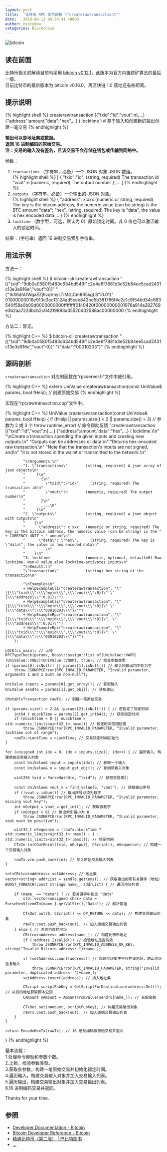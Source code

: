 ```yaml
---
layout: post
title:  "比特币 RPC 命令剖析 \"createrawtransaction\""
date:   2018-06-13 09:34:41 +0800
author: mistydew
categories: Blockchain
---
```

![bitcoin](/images/20180504/bitcoin.svg)

## 读在前面
比特币相关的解读目前均采用 [bitcoin v0.12.1](https://github.com/bitcoin/bitcoin/tree/v0.12.1)，此版本为官方内置挖矿算法的最后一版。<br>
目前比特币的最新版本为 bitcoin v0.16.0，离区块链 1.0 落地还有些距离。

## 提示说明

{% highlight shell %}
createrawtransaction [{"txid":"id","vout":n},...] {"address":amount,"data":"hex",...} ( locktime ) # 基于输入和创建新的输出创建一笔交易
{% endhighlight %}

**输出可以是地址集或数据。<br>
返回 16 进制编码的原始交易。<br>
注：交易的输入没有签名，且该交易不会存储在钱包或传输到网络中。**

参数：<br>
1. `transactions` （字符串，必备）一个 JSON 对象 JSON 数组。<br>
{% highlight shell %}
     [
       {
         "txid":"id",    (string, required) The transaction id
         "vout":n        (numeric, required) The output number
       }
       ,...
     ]
{% endhighlight %}
2. `outputs` （字符串，必备）一个输出的 JSON 对象。<br>
{% highlight shell %}
    {
      "address": x.xxx   (numeric or string, required) The key is the bitcoin address, the numeric value (can be string) is the BTC amount
      "data": "hex",     (string, required) The key is "data", the value is hex encoded data
      ...
    }
{% endhighlight %}
3. `locktime` （数字型，可选，默认为 0）原始锁定时间。非 0 值也可以激活输入的锁定时间。

结果：（字符串）返回 16 进制交易索引字符串。

## 用法示例

方法一：

{% highlight shell %}
$ bitcoin-cli createrawtransaction "[{\"txid\":\"9db0a0580f5483c634bd549f1c2e4e6f7881b3e52b84ee5cad2431c13e3e916e\",\"vout\":0}]" "{\"1kX6dhUWqaEZjhvqVnyLTiMGjCm8R5sgLS\":0.01}"
01000000016e913e3ec13124ad5cee842be5b381786f4e2e1c9f54bd34c683540f58a0b09d0000000000ffffffff0140420f00000000001976a914a282769e3b2aa722dbcb2c04219893a35520d02588ac00000000
{% endhighlight %}

方法二：暂无。

{% highlight C++ %}
$ bitcoin-cli createrawtransaction "[{\"txid\":\"9db0a0580f5483c634bd549f1c2e4e6f7881b3e52b84ee5cad2431c13e3e916e\",\"vout\":0}]" "{\"data\":\"00010203\"}"
{% endhighlight %}

## 源码剖析
`createrawtransaction` 对应的函数在“rpcserver.h”文件中被引用。

{% highlight C++ %}
extern UniValue createrawtransaction(const UniValue& params, bool fHelp); // 创建原始交易
{% endhighlight %}

实现在“rpcrawtransaction.cpp”文件中。

{% highlight C++ %}
UniValue createrawtransaction(const UniValue& params, bool fHelp)
{
    if (fHelp || params.size() < 2 || params.size() > 3) // 参数为 2 或 3 个
        throw runtime_error( // 命令帮助反馈
            "createrawtransaction [{\"txid\":\"id\",\"vout\":n},...] {\"address\":amount,\"data\":\"hex\",...} ( locktime )\n"
            "\nCreate a transaction spending the given inputs and creating new outputs.\n"
            "Outputs can be addresses or data.\n"
            "Returns hex-encoded raw transaction.\n"
            "Note that the transaction's inputs are not signed, and\n"
            "it is not stored in the wallet or transmitted to the network.\n"

            "\nArguments:\n"
            "1. \"transactions\"        (string, required) A json array of json objects\n"
            "     [\n"
            "       {\n"
            "         \"txid\":\"id\",    (string, required) The transaction id\n"
            "         \"vout\":n        (numeric, required) The output number\n"
            "       }\n"
            "       ,...\n"
            "     ]\n"
            "2. \"outputs\"             (string, required) a json object with outputs\n"
            "    {\n"
            "      \"address\": x.xxx   (numeric or string, required) The key is the bitcoin address, the numeric value (can be string) is the " + CURRENCY_UNIT + " amount\n"
            "      \"data\": \"hex\",     (string, required) The key is \"data\", the value is hex encoded data\n"
            "      ...\n"
            "    }\n"
            "3. locktime                (numeric, optional, default=0) Raw locktime. Non-0 value also locktime-activates inputs\n"
            "\nResult:\n"
            "\"transaction\"            (string) hex string of the transaction\n"

            "\nExamples\n"
            + HelpExampleCli("createrawtransaction", "\"[{\\\"txid\\\":\\\"myid\\\",\\\"vout\\\":0}]\" \"{\\\"address\\\":0.01}\"")
            + HelpExampleCli("createrawtransaction", "\"[{\\\"txid\\\":\\\"myid\\\",\\\"vout\\\":0}]\" \"{\\\"data\\\":\\\"00010203\\\"}\"")
            + HelpExampleRpc("createrawtransaction", "\"[{\\\"txid\\\":\\\"myid\\\",\\\"vout\\\":0}]\", \"{\\\"address\\\":0.01}\"")
            + HelpExampleRpc("createrawtransaction", "\"[{\\\"txid\\\":\\\"myid\\\",\\\"vout\\\":0}]\", \"{\\\"data\\\":\\\"00010203\\\"}\"")
        );

    LOCK(cs_main); // 上锁
    RPCTypeCheck(params, boost::assign::list_of(UniValue::VARR)(UniValue::VOBJ)(UniValue::VNUM), true); // 检查参数类型
    if (params[0].isNull() || params[1].isNull()) // 输入和输出均不能为空
        throw JSONRPCError(RPC_INVALID_PARAMETER, "Invalid parameter, arguments 1 and 2 must be non-null");

    UniValue inputs = params[0].get_array(); // 获取输入
    UniValue sendTo = params[1].get_obj(); // 获取输出

    CMutableTransaction rawTx; // 创建一笔原始交易

    if (params.size() > 2 && !params[2].isNull()) { // 若指定了锁定时间
        int64_t nLockTime = params[2].get_int64(); // 获取锁定时间
        if (nLockTime < 0 || nLockTime > std::numeric_limits<uint32_t>::max()) // 锁定时间范围检查
            throw JSONRPCError(RPC_INVALID_PARAMETER, "Invalid parameter, locktime out of range");
        rawTx.nLockTime = nLockTime; // 交易锁定时间初始化
    }

    for (unsigned int idx = 0; idx < inputs.size(); idx++) { // 遍历输入，构建原始交易输入列表
        const UniValue& input = inputs[idx]; // 获取一个输入
        const UniValue& o = input.get_obj(); // 拿到该输入对象

        uint256 txid = ParseHashO(o, "txid"); // 获取交易索引

        const UniValue& vout_v = find_value(o, "vout"); // 获取输出序号
        if (!vout_v.isNum()) // 输出序号必须为数字
            throw JSONRPCError(RPC_INVALID_PARAMETER, "Invalid parameter, missing vout key");
        int nOutput = vout_v.get_int(); // 获取该数字
        if (nOutput < 0) // 输出索引最小为 0
            throw JSONRPCError(RPC_INVALID_PARAMETER, "Invalid parameter, vout must be positive");

        uint32_t nSequence = (rawTx.nLockTime ? std::numeric_limits<uint32_t>::max() - 1 : std::numeric_limits<uint32_t>::max()); // 锁定时间
        CTxIn in(COutPoint(txid, nOutput), CScript(), nSequence); // 构建一个交易输入对象

        rawTx.vin.push_back(in); // 加入原始交易输入列表
    }

    set<CBitcoinAddress> setAddress; // 地址集
    vector<string> addrList = sendTo.getKeys(); // 获取输出的所有关键字（地址）
    BOOST_FOREACH(const string& name_, addrList) { // 遍历地址列表

        if (name_ == "data") { // 若关键字中包含 "data"
            std::vector<unsigned char> data = ParseHexV(sendTo[name_].getValStr(),"Data"); // 解析数据

            CTxOut out(0, CScript() << OP_RETURN << data); // 构建交易输出对象
            rawTx.vout.push_back(out); // 加入原始交易输出列表
        } else { // 否则为目的地址
            CBitcoinAddress address(name_); // 构建比特币地址
            if (!address.IsValid()) // 检验地址是否有效
                throw JSONRPCError(RPC_INVALID_ADDRESS_OR_KEY, string("Invalid Bitcoin address: ")+name_);

            if (setAddress.count(address)) // 保证地址集中不存在该地址，防止地址重复输入
                throw JSONRPCError(RPC_INVALID_PARAMETER, string("Invalid parameter, duplicated address: ")+name_);
            setAddress.insert(address); // 插入地址集

            CScript scriptPubKey = GetScriptForDestination(address.Get()); // 从目的地址获取脚本公钥
            CAmount nAmount = AmountFromValue(sendTo[name_]); // 获取金额

            CTxOut out(nAmount, scriptPubKey); // 构建交易输出对象
            rawTx.vout.push_back(out); // 加入原始交易输出列表
        }
    }

    return EncodeHexTx(rawTx); // 16 进制编码该原始交易并返回
}
{% endhighlight %}

基本流程：<br>
1.处理命令帮助和参数个数。<br>
2.上锁，检验参数类型。<br>
3.获取各参数，构建一笔原始交易并初始化锁定时间。<br>
4.遍历输入，构建交易输入对象并加入交易输入列表。<br>
5.遍历输出，构建交易输出对象并加入交易输出列表。<br>
6.16 进制编码交易并返回。

Thanks for your time.

## 参照
* [Developer Documentation - Bitcoin](https://bitcoin.org/en/developer-documentation)
* [Bitcoin Developer Reference - Bitcoin](https://bitcoin.org/en/developer-reference#createrawtransaction)
* [精通比特币（第二版） \| 巴比特图书](http://book.8btc.com/masterbitcoin2cn)
* [...](https://github.com/mistydew/blockchain)

